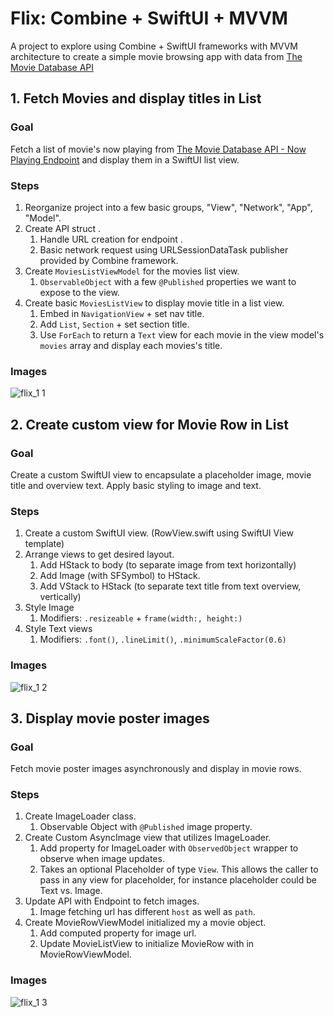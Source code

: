 # Flix: Combine + SwiftUI + MVVM
A project to explore using Combine + SwiftUI frameworks with MVVM architecture to create a simple movie browsing app with data from [The Movie Database API](https://developers.themoviedb.org/3/getting-started/introduction)

## 1. Fetch Movies and display titles in List
### Goal
Fetch a list of movie's now playing from [The Movie Database API - Now Playing Endpoint](https://developers.themoviedb.org/3/movies/get-now-playing) and display them in a SwiftUI list view.

### Steps
1. Reorganize project into a few basic groups, "View", "Network", "App", "Model".
1. Create API struct .
   1. Handle URL creation for endpoint .
   1. Basic network request using URLSessionDataTask publisher provided by Combine framework.
1. Create `MoviesListViewModel` for the movies list view.
   1. `ObservableObject` with a few `@Published` properties we want to expose to the view.
1. Create basic `MoviesListView` to display movie title in a list view.
   1. Embed in `NavigationView` + set nav title.
   1. Add `List`, `Section` + set section title.
   1. Use `ForEach` to return a `Text` view for each movie in the view model's `movies` array and display each movies's title.

### Images
![flix_1 1](https://user-images.githubusercontent.com/11927517/79384844-76f80900-7f1c-11ea-9cf0-3bab4c084ef3.gif)

## 2. Create custom view for Movie Row in List
### Goal
Create a custom SwiftUI view to encapsulate a placeholder image, movie title and overview text. Apply basic styling to image and text.

### Steps
1. Create a custom SwiftUI view. (RowView.swift using SwiftUI View template)
1. Arrange views to get desired layout.
   1. Add HStack to body (to separate image from text horizontally)
   1. Add Image (with SFSymbol) to HStack.
   1. Add VStack to HStack (to separate text title from text overview, vertically)
1. Style Image
   1. Modifiers: `.resizeable` + `frame(width:, height:)`
1. Style Text views
   1. Modifiers: `.font()`, `.lineLimit()`, `.minimumScaleFactor(0.6)`

### Images
![flix_1 2](https://user-images.githubusercontent.com/11927517/79396200-3609ef80-7f30-11ea-88bf-7f6abb9cf08c.gif)

## 3. Display movie poster images
### Goal
Fetch movie poster images asynchronously and display in movie rows.

### Steps
1. Create ImageLoader class.
   1. Observable Object with `@Published` image property.
1. Create Custom AsyncImage view that utilizes ImageLoader.
   1. Add property for ImageLoader with `ObservedObject` wrapper to observe when image updates.
   1. Takes an optional Placeholder of type `View`. This allows the caller to pass in any view for placeholder, for instance placeholder could be Text vs. Image.
1. Update API with Endpoint to fetch images.
   1. Image fetching url has different `host` as well as `path`.
1. Create MovieRowViewModel initialized my a movie object.
   1. Add computed property for image url.
   1. Update MovieListView to initialize MovieRow with in MovieRowViewModel.

### Images
![flix_1 3](https://user-images.githubusercontent.com/11927517/79494526-031b3680-7fd8-11ea-813b-eea89e7c7930.gif)
